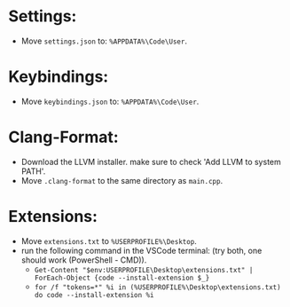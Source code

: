 # Settings:
  - Move `settings.json` to: `%APPDATA%\Code\User`.

# Keybindings:
  - Move `keybindings.json` to: `%APPDATA%\Code\User`.

# Clang-Format:
  - Download the LLVM installer. make sure to check 'Add LLVM to system PATH'.
  - Move `.clang-format` to the same directory as `main.cpp`.

# Extensions:
  - Move `extensions.txt` to `%USERPROFILE%\Desktop`.<br>
  - run the following command in the VSCode terminal: (try both, one should work (PowerShell - CMD)).<br>
    - `Get-Content "$env:USERPROFILE\Desktop\extensions.txt" | ForEach-Object {code --install-extension $_}`<br>
    - `for /f "tokens=*" %i in (%USERPROFILE%\Desktop\extensions.txt) do code --install-extension %i`
